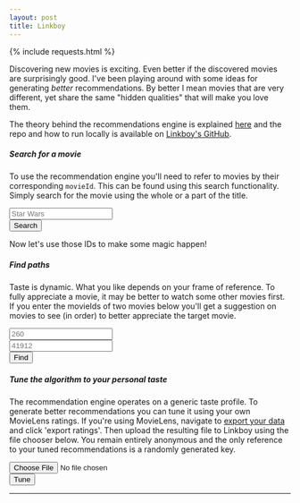 ```yaml
---
layout: post
title: Linkboy
---
```


{% include requests.html %}

Discovering new movies is exciting. Even better if the discovered movies are surprisingly good. I've been playing around with some ideas for generating _better_ recommendations.
By better I mean movies that are very different, yet share the same "hidden qualities" that will make you love them.

The theory behind the recommendations engine is explained [here](https://github.com/manstegling/linkboy/blob/master/doc/DOCUMENTATION.md) and the repo and how to run
locally is available on [Linkboy's GitHub](https://github.com/manstegling/linkboy).


##### Search for a movie

To use the recommendation engine you'll need to refer to movies by their corresponding `movieId`. This can be found using this search functionality.
Simply search for the movie using the whole or a part of the title.

<div>
  <div class="row mb-3">
    <div class="col-sm-8">
      <input type="text" class="form-control" id="query-input" placeholder="Star Wars" onkeydown="enterFindMovie(this)">
    </div>
    <div class="col-sm-4">
	  <button type="submit" class="btn btn-primary" id="query-button" onclick="findMovie()">Search</button>
	</div>
  </div>
</div>

<div class="overflow-auto mb-3 bg-light" style="max-height: 260px; display: none;" id="searchResult">
  <ul class="list-group list-group-flush bg-light" id="searchResultList"></ul>
</div>

Now let's use those IDs to make some magic happen!

<!--end_intro-->

##### Find paths

Taste is dynamic. What you like depends on your frame of reference. To fully appreciate a movie, it may be better to watch some other movies first. If you enter the movieIds of two
movies below you'll get a suggestion on movies to see (in order) to better appreciate the target movie.


<div>
  <div class="row mb-3">
    <div class="col-sm-4">
      <input type="text" class="form-control" id="movieId1" placeholder="260">
    </div>
	<div class="col-sm-4">
      <input type="text" class="form-control" id="movieId2" placeholder="41912"><br>
	</div>
	<div class="col-sm-4">
	  <button type="submit" class="btn btn-primary" id="path-button" onclick="postFindPath()">Find</button>
	</div>
  </div>
</div>

<div class="overflow-auto mb-3 bg-light" style="max-height: 260px; display: none;" id="pathResult">
  <ul class="list-group list-group-flush bg-light" id="pathResultList"></ul>
</div>

##### Tune the algorithm to your personal taste

The recommendation engine operates on a generic taste profile. To generate better recommendations you can tune it using your own MovieLens ratings. If you're using MovieLens,
navigate to [export your data](https://movielens.org/profile/settings/import-export) and click 'export ratings'. Then upload the resulting file to Linkboy using the file chooser below. You remain entirely
anonymous and the only reference to your tuned recommendations is a randomly generated key.

<div>
  <div class="row">
    <div class="col-sm-8">
      <input class="form-control" type="file" id="fileSelect">
    </div>
    <div class="col-sm-4">
      <button type="submit" class="btn btn-primary" id="tuneButton">Tune</button>
    </div>
  </div>
</div>


<hr class="hr" />

<div id="randomKey"></div>

